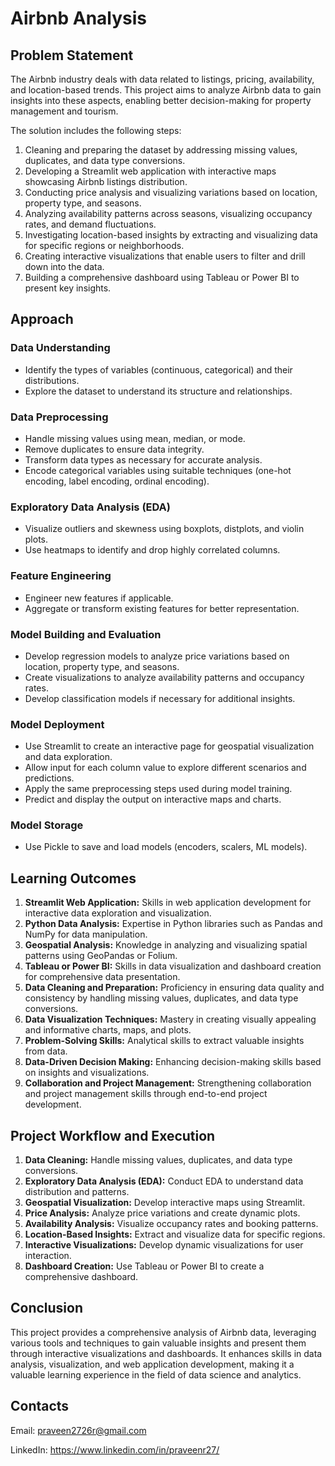 # Airbnb Analysis

## Problem Statement

The Airbnb industry deals with data related to listings, pricing, availability, and location-based trends. This project aims to analyze Airbnb data to gain insights into these aspects, enabling better decision-making for property management and tourism.

The solution includes the following steps:
1. Cleaning and preparing the dataset by addressing missing values, duplicates, and data type conversions.
2. Developing a Streamlit web application with interactive maps showcasing Airbnb listings distribution.
3. Conducting price analysis and visualizing variations based on location, property type, and seasons.
4. Analyzing availability patterns across seasons, visualizing occupancy rates, and demand fluctuations.
5. Investigating location-based insights by extracting and visualizing data for specific regions or neighborhoods.
6. Creating interactive visualizations that enable users to filter and drill down into the data.
7. Building a comprehensive dashboard using Tableau or Power BI to present key insights.



## Approach

### Data Understanding
- Identify the types of variables (continuous, categorical) and their distributions.
- Explore the dataset to understand its structure and relationships.

### Data Preprocessing
- Handle missing values using mean, median, or mode.
- Remove duplicates to ensure data integrity.
- Transform data types as necessary for accurate analysis.
- Encode categorical variables using suitable techniques (one-hot encoding, label encoding, ordinal encoding).

### Exploratory Data Analysis (EDA)
- Visualize outliers and skewness using boxplots, distplots, and violin plots.
- Use heatmaps to identify and drop highly correlated columns.

### Feature Engineering
- Engineer new features if applicable.
- Aggregate or transform existing features for better representation.

### Model Building and Evaluation
- Develop regression models to analyze price variations based on location, property type, and seasons.
- Create visualizations to analyze availability patterns and occupancy rates.
- Develop classification models if necessary for additional insights.

### Model Deployment
- Use Streamlit to create an interactive page for geospatial visualization and data exploration.
- Allow input for each column value to explore different scenarios and predictions.
- Apply the same preprocessing steps used during model training.
- Predict and display the output on interactive maps and charts.

### Model Storage
- Use Pickle to save and load models (encoders, scalers, ML models).


## Learning Outcomes

1. **Streamlit Web Application:** Skills in web application development for interactive data exploration and visualization.
2. **Python Data Analysis:** Expertise in Python libraries such as Pandas and NumPy for data manipulation.
3. **Geospatial Analysis:** Knowledge in analyzing and visualizing spatial patterns using GeoPandas or Folium.
4. **Tableau or Power BI:** Skills in data visualization and dashboard creation for comprehensive data presentation.
5. **Data Cleaning and Preparation:** Proficiency in ensuring data quality and consistency by handling missing values, duplicates, and data type conversions.
6. **Data Visualization Techniques:** Mastery in creating visually appealing and informative charts, maps, and plots.
7. **Problem-Solving Skills:** Analytical skills to extract valuable insights from data.
8. **Data-Driven Decision Making:** Enhancing decision-making skills based on insights and visualizations.
9. **Collaboration and Project Management:** Strengthening collaboration and project management skills through end-to-end project development.

## Project Workflow and Execution

1. **Data Cleaning:** Handle missing values, duplicates, and data type conversions.
2. **Exploratory Data Analysis (EDA):** Conduct EDA to understand data distribution and patterns.
3. **Geospatial Visualization:** Develop interactive maps using Streamlit.
4. **Price Analysis:** Analyze price variations and create dynamic plots.
5. **Availability Analysis:** Visualize occupancy rates and booking patterns.
6. **Location-Based Insights:** Extract and visualize data for specific regions.
7. **Interactive Visualizations:** Develop dynamic visualizations for user interaction.
8. **Dashboard Creation:** Use Tableau or Power BI to create a comprehensive dashboard.


## Conclusion

This project provides a comprehensive analysis of Airbnb data, leveraging various tools and techniques to gain valuable insights and present them through interactive visualizations and dashboards. It enhances skills in data analysis, visualization, and web application development, making it a valuable learning experience in the field of data science and analytics.

## Contacts

Email: praveen2726r@gmail.com

LinkedIn: https://www.linkedin.com/in/praveenr27/

